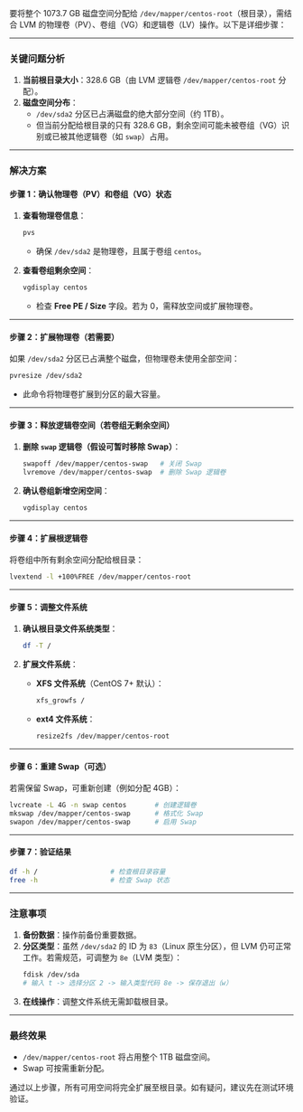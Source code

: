 要将整个 1073.7 GB 磁盘空间分配给 `/dev/mapper/centos-root`（根目录），需结合 LVM 的物理卷（PV）、卷组（VG）和逻辑卷（LV）操作。以下是详细步骤：

---

### **关键问题分析**
1. **当前根目录大小**：328.6 GB（由 LVM 逻辑卷 `/dev/mapper/centos-root` 分配）。
2. **磁盘空间分布**：
   - `/dev/sda2` 分区已占满磁盘的绝大部分空间（约 1TB）。
   - 但当前分配给根目录的只有 328.6 GB，剩余空间可能未被卷组（VG）识别或已被其他逻辑卷（如 `swap`）占用。

---

### **解决方案**
#### **步骤 1：确认物理卷（PV）和卷组（VG）状态**
1. **查看物理卷信息**：
   ```bash
   pvs
   ```
   - 确保 `/dev/sda2` 是物理卷，且属于卷组 `centos`。

2. **查看卷组剩余空间**：
   ```bash
   vgdisplay centos
   ```
   - 检查 **Free PE / Size** 字段。若为 0，需释放空间或扩展物理卷。

---

#### **步骤 2：扩展物理卷（若需要）**
如果 `/dev/sda2` 分区已占满整个磁盘，但物理卷未使用全部空间：
```bash
pvresize /dev/sda2
```
- 此命令将物理卷扩展到分区的最大容量。

---

#### **步骤 3：释放逻辑卷空间（若卷组无剩余空间）**
1. **删除 `swap` 逻辑卷（假设可暂时移除 Swap）**：
   ```bash
   swapoff /dev/mapper/centos-swap   # 关闭 Swap
   lvremove /dev/mapper/centos-swap  # 删除 Swap 逻辑卷
   ```

2. **确认卷组新增空闲空间**：
   ```bash
   vgdisplay centos
   ```

---

#### **步骤 4：扩展根逻辑卷**
将卷组中所有剩余空间分配给根目录：
```bash
lvextend -l +100%FREE /dev/mapper/centos-root
```

---

#### **步骤 5：调整文件系统**
1. **确认根目录文件系统类型**：
   ```bash
   df -T /
   ```

2. **扩展文件系统**：
   - **XFS 文件系统**（CentOS 7+ 默认）：
     ```bash
     xfs_growfs /
     ```
   - **ext4 文件系统**：
     ```bash
     resize2fs /dev/mapper/centos-root
     ```

---

#### **步骤 6：重建 Swap（可选）**
若需保留 Swap，可重新创建（例如分配 4GB）：
```bash
lvcreate -L 4G -n swap centos       # 创建逻辑卷
mkswap /dev/mapper/centos-swap      # 格式化 Swap
swapon /dev/mapper/centos-swap      # 启用 Swap
```

---

#### **步骤 7：验证结果**
```bash
df -h /                  # 检查根目录容量
free -h                  # 检查 Swap 状态
```

---

### **注意事项**
1. **备份数据**：操作前备份重要数据。
2. **分区类型**：虽然 `/dev/sda2` 的 ID 为 `83`（Linux 原生分区），但 LVM 仍可正常工作。若需规范，可调整为 `8e`（LVM 类型）：
   ```bash
   fdisk /dev/sda
   # 输入 t -> 选择分区 2 -> 输入类型代码 8e -> 保存退出（w）
   ```
3. **在线操作**：调整文件系统无需卸载根目录。

---

### **最终效果**
- `/dev/mapper/centos-root` 将占用整个 1TB 磁盘空间。
- Swap 可按需重新分配。

通过以上步骤，所有可用空间将完全扩展至根目录。如有疑问，建议先在测试环境验证。
